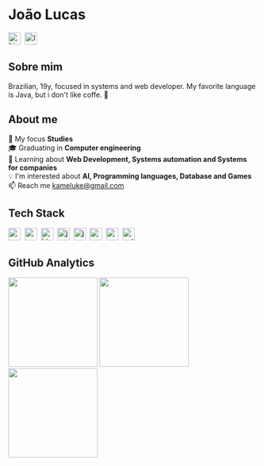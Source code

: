 # João Lucas
<a href="https://www.linkedin.com/in/https://www.linkedin.com/in/joaolucassz/" target="_blank"><img src="https://img.shields.io/badge/LinkedIn-0077B5?style=flat&logo=linkedin&logoColor=white" alt="LinkedIn Badge" height="25"></a>&nbsp;
<a href="https://www.instagram.com/https://www.instagram.com/joaolucas_sz/" target="_blank"><img src="https://img.shields.io/badge/Instagram-E4405F?style=flat&logo=instagram&logoColor=white" alt="Instagram Badge" height="25"></a>&nbsp;

## Sobre mim
Brazilian, 19y, focused in systems and web developer.
My favorite language is Java, but i don't like coffe. 😬

## About me
🔭&nbsp;My focus **Studies**
<br/>🎓&nbsp;Graduating in **Computer engineering**
<br/>🌱&nbsp;Learning about **Web Development, Systems automation and Systems for companies**
<br/>💡&nbsp;I'm interested about **AI, Programming languages, Database and Games**
<br/>📫&nbsp;Reach me [kameluke@gmail.com](mailto:kameluke@gmail.com)

## Tech Stack
<img src="https://img.shields.io/badge/Canva-05122A?style=flat&logo=canva" alt="canva Badge" height="25">&nbsp;
<img src="https://img.shields.io/badge/Css3-05122A?style=flat&logo=css3" alt="css3 Badge" height="25">&nbsp;
<img src="https://img.shields.io/badge/Html5-05122A?style=flat&logo=html5" alt="html5 Badge" height="25">&nbsp;
<img src="https://img.shields.io/badge/Java-05122A?style=flat&logo=java" alt="java Badge" height="25">&nbsp;
<img src="https://img.shields.io/badge/Javascript-05122A?style=flat&logo=javascript" alt="javascript Badge" height="25">&nbsp;
<img src="https://img.shields.io/badge/Mysql-05122A?style=flat&logo=mysql" alt="mysql Badge" height="25">&nbsp;
<img src="https://img.shields.io/badge/Nodejs-05122A?style=flat&logo=node.js" alt="nodejs Badge" height="25">&nbsp;
<img src="https://img.shields.io/badge/Python-05122A?style=flat&logo=python" alt="python Badge" height="25">&nbsp;

## GitHub Analytics
<div>
<img height="180em" src="https://github-readme-stats.vercel.app/api?username=Lucassz18&theme=gruvbox&show_icons=true&count_private=true">
<img height="180em" src="https://github-readme-stats.vercel.app/api/top-langs/?username=Lucassz18&theme=dracula&layout=compact&langs_count=4">
<img height="180em" src="https://github-readme-streak-stats.herokuapp.com/?user=Lucassz18&theme=dracula">
</div>
